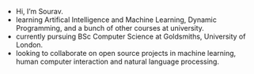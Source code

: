 -  Hi, I’m Sourav. 
-  learning Artifical Intelligence and Machine Learning, Dynamic Programming, and a bunch of other courses at university.
-  currently pursuing BSc Computer Science at Goldsmiths, University of London.
-  looking to collaborate on open source projects in machine learning, human computer interaction and natural language processing.

<!---
varous/varous is a ✨ special ✨ repository because its `README.md` (this file) appears on your GitHub profile.
You can click the Preview link to take a look at your changes.
--->

